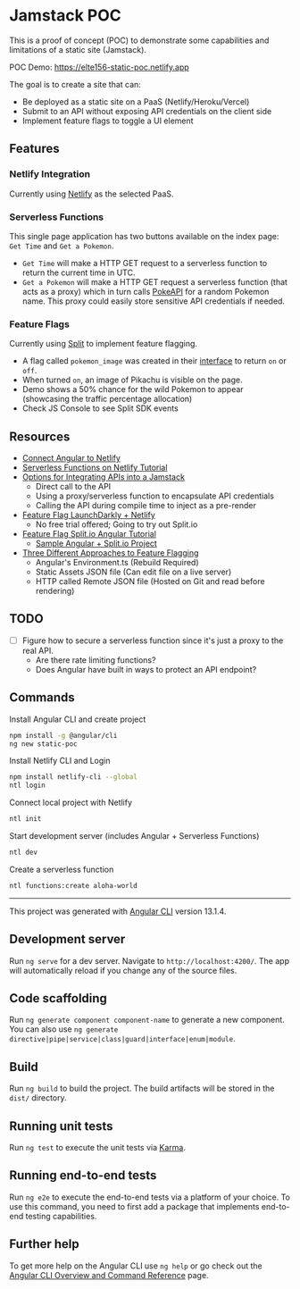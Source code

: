 # Jamstack POC

This is a proof of concept (POC) to demonstrate some capabilities and limitations of a static site (Jamstack).

POC Demo: https://elte156-static-poc.netlify.app

The goal is to create a site that can:

- Be deployed as a static site on a PaaS (Netlify/Heroku/Vercel)
- Submit to an API without exposing API credentials on the client side
- Implement feature flags to toggle a UI element

## Features

### Netlify Integration

Currently using [Netlify](https://www.netlify.com/) as the selected PaaS.

### Serverless Functions

This single page application has two buttons available on the index page: `Get Time` and `Get a Pokemon`.

- `Get Time` will make a HTTP GET request to a serverless function to return the current time in UTC.
- `Get a Pokemon` will make a HTTP GET request a serverless function (that acts as a proxy) which in turn calls [PokeAPI](https://pokeapi.co/) for a random Pokemon name. This proxy could easily store sensitive API credentials if needed.

### Feature Flags

Currently using [Split](https://www.split.io/) to implement feature flagging.

- A flag called `pokemon_image` was created in their [interface](https://app.split.io/) to return `on` or `off`.
- When turned `on`, an image of Pikachu is visible on the page.
- Demo shows a 50% chance for the wild Pokemon to appear (showcasing the traffic percentage allocation)
- Check JS Console to see Split SDK events

## Resources

- [Connect Angular to Netlify](https://www.netlify.com/blog/2019/09/23/first-steps-using-netlify-and-angular/)
- [Serverless Functions on Netlify Tutorial](https://explorers.netlify.com/learn/up-and-running-with-serverless-functions)
- [Options for Integrating APIs into a Jamstack](https://www.raymondcamden.com/2019/07/25/multiple-ways-of-api-integration-in-your-jamstack)
  - Direct call to the API
  - Using a proxy/serverless function to encapsulate API credentials
  - Calling the API during compile time to inject as a pre-render
- [Feature Flag LaunchDarkly + Netlify](https://www.netlify.com/blog/2021/10/27/how-to-use-launchdarkly-feature-flags-with-netlify/)
  - No free trial offered; Going to try out Split.io
- [Feature Flag Split.io Angular Tutorial](https://www.split.io/blog/continuous-deployment-in-angular/)
  - [Sample Angular + Split.io Project](https://github.com/splitio-examples/split-angular-basketball-app-example)
- [Three Different Approaches to Feature Flagging](https://danielk.tech/home/add-feature-toggling-to-your-angular-app-the-ultimate-guide-2021)
  - Angular's Environment.ts (Rebuild Required)
  - Static Assets JSON file (Can edit file on a live server)
  - HTTP called Remote JSON file (Hosted on Git and read before rendering)

## TODO

- [ ] Figure how to secure a serverless function since it's just a proxy to the real API.
  - Are there rate limiting functions?
  - Does Angular have built in ways to protect an API endpoint?

## Commands

Install Angular CLI and create project

```bash
npm install -g @angular/cli
ng new static-poc
```

Install Netlify CLI and Login

```bash
npm install netlify-cli --global
ntl login
```

Connect local project with Netlify

```bash
ntl init
```

Start development server (includes Angular + Serverless Functions)

```bash
ntl dev
```

Create a serverless function

```bash
ntl functions:create aloha-world
```

---

This project was generated with [Angular CLI](https://github.com/angular/angular-cli) version 13.1.4.

## Development server

Run `ng serve` for a dev server. Navigate to `http://localhost:4200/`. The app will automatically reload if you change any of the source files.

## Code scaffolding

Run `ng generate component component-name` to generate a new component. You can also use `ng generate directive|pipe|service|class|guard|interface|enum|module`.

## Build

Run `ng build` to build the project. The build artifacts will be stored in the `dist/` directory.

## Running unit tests

Run `ng test` to execute the unit tests via [Karma](https://karma-runner.github.io).

## Running end-to-end tests

Run `ng e2e` to execute the end-to-end tests via a platform of your choice. To use this command, you need to first add a package that implements end-to-end testing capabilities.

## Further help

To get more help on the Angular CLI use `ng help` or go check out the [Angular CLI Overview and Command Reference](https://angular.io/cli) page.
